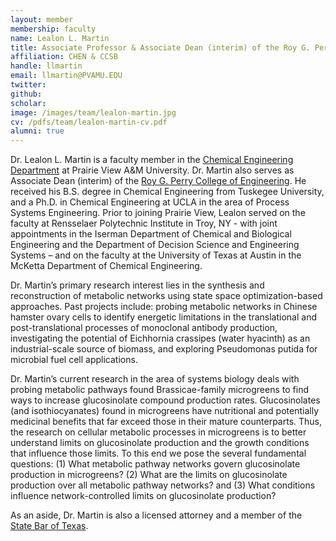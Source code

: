 ```yaml
---
layout: member
membership: faculty
name: Lealon L. Martin
title: Associate Professor & Associate Dean (interim) of the Roy G. Perry College of Engineering
affiliation: CHEN & CCSB
handle: llmartin
email: llmartin@PVAMU.EDU
twitter:
github: 
scholar: 
image: /images/team/lealon-martin.jpg
cv: /pdfs/team/lealon-martin-cv.pdf
alumni: true
---
```



Dr. Lealon L. Martin is a faculty member in the [Chemical Engineering Department](https://www.pvamu.edu/cheg/cheg-faculty-martin/) at Prairie View A&M University. Dr. Martin also serves as Associate Dean (interim) of the [Roy G. Perry College of Engineering](https://www.pvamu.edu/engineering/).   He received his B.S. degree in Chemical Engineering from Tuskegee University, and a Ph.D. in Chemical Engineering at UCLA in the area of Process Systems Engineering. Prior to joining Prairie View, Lealon served on the faculty at Rensselaer Polytechnic Institute in Troy, NY - with joint appointments in the Iserman Department of Chemical and Biological Engineering and the Department of Decision Science and Engineering Systems – and on the faculty at the University of Texas at Austin in the McKetta Department of Chemical Engineering. 

Dr. Martin’s primary research interest lies in the synthesis and reconstruction of metabolic networks using state space optimization-based approaches. Past projects include: probing metabolic networks in Chinese hamster ovary cells to identify energetic limitations in the translational and post-translational processes of monoclonal antibody production, investigating the potential of Eichhornia crassipes (water hyacinth) as an industrial-scale source of biomass, and exploring Pseudomonas putida for microbial fuel cell applications. 

Dr. Martin’s current research in the area of systems biology deals with probing metabolic pathways found Brassicae-family microgreens to find ways to increase glucosinolate compound production rates. Glucosinolates (and isothiocyanates) found in microgreens have nutritional and potentially medicinal benefits that far exceed those in their mature counterparts. Thus, the research on cellular metabolic processes in microgreens is to better understand limits on glucosinolate production and the growth conditions that influence those limits. To this end we pose the several fundamental questions: (1) What metabolic pathway networks govern glucosinolate production in microgreens? (2) What are the limits on glucosinolate production over all metabolic pathway networks?  and (3) What conditions influence network-controlled limits on glucosinolate production?

As an aside, Dr. Martin is also a licensed attorney and a member of the [State Bar of Texas](https://www.texasbar.com). 


